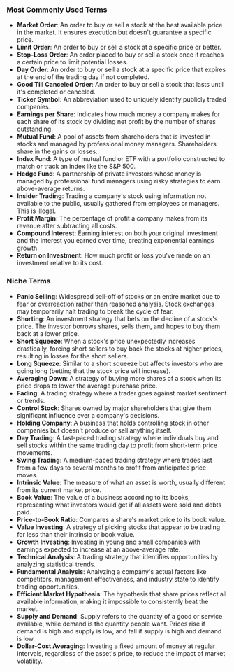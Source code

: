 
### Most Commonly Used Terms
- **Market Order**: An order to buy or sell a stock at the best available price in the market. It ensures execution but doesn't guarantee a specific price.
- **Limit Order**: An order to buy or sell a stock at a specific price or better.
- **Stop-Loss Order**: An order placed to buy or sell a stock once it reaches a certain price to limit potential losses.
- **Day Order**: An order to buy or sell a stock at a specific price that expires at the end of the trading day if not completed.
- **Good Till Canceled Order**: An order to buy or sell a stock that lasts until it's completed or canceled.
- **Ticker Symbol**: An abbreviation used to uniquely identify publicly traded companies.
- **Earnings per Share**: Indicates how much money a company makes for each share of its stock by dividing net profit by the number of shares outstanding.
- **Mutual Fund**: A pool of assets from shareholders that is invested in stocks and managed by professional money managers. Shareholders share in the gains or losses.
- **Index Fund**: A type of mutual fund or ETF with a portfolio constructed to match or track an index like the S&P 500.
- **Hedge Fund**: A partnership of private investors whose money is managed by professional fund managers using risky strategies to earn above-average returns.
- **Insider Trading**: Trading a company's stock using information not available to the public, usually gathered from employees or managers. This is illegal.
- **Profit Margin**: The percentage of profit a company makes from its revenue after subtracting all costs.
- **Compound Interest**: Earning interest on both your original investment and the interest you earned over time, creating exponential earnings growth.
- **Return on Investment**: How much profit or loss you've made on an investment relative to its cost.

### Niche Terms
- **Panic Selling**: Widespread sell-off of stocks or an entire market due to fear or overreaction rather than reasoned analysis. Stock exchanges may temporarily halt trading to break the cycle of fear.
- **Shorting**: An investment strategy that bets on the decline of a stock's price. The investor borrows shares, sells them, and hopes to buy them back at a lower price.
- **Short Squeeze**: When a stock's price unexpectedly increases drastically, forcing short sellers to buy back the stocks at higher prices, resulting in losses for the short sellers.
- **Long Squeeze**: Similar to a short squeeze but affects investors who are going long (betting that the stock price will increase).
- **Averaging Down**: A strategy of buying more shares of a stock when its price drops to lower the average purchase price.
- **Fading**: A trading strategy where a trader goes against market sentiment or trends.
- **Control Stock**: Shares owned by major shareholders that give them significant influence over a company's decisions.
- **Holding Company**: A business that holds controlling stock in other companies but doesn't produce or sell anything itself.
- **Day Trading**: A fast-paced trading strategy where individuals buy and sell stocks within the same trading day to profit from short-term price movements.
- **Swing Trading**: A medium-paced trading strategy where trades last from a few days to several months to profit from anticipated price moves.
- **Intrinsic Value**: The measure of what an asset is worth, usually different from its current market price.
- **Book Value**: The value of a business according to its books, representing what investors would get if all assets were sold and debts paid.
- **Price-to-Book Ratio**: Compares a share's market price to its book value.
- **Value Investing**: A strategy of picking stocks that appear to be trading for less than their intrinsic or book value.
- **Growth Investing**: Investing in young and small companies with earnings expected to increase at an above-average rate.
- **Technical Analysis**: A trading strategy that identifies opportunities by analyzing statistical trends.
- **Fundamental Analysis**: Analyzing a company's actual factors like competitors, management effectiveness, and industry state to identify trading opportunities.
- **Efficient Market Hypothesis**: The hypothesis that share prices reflect all available information, making it impossible to consistently beat the market.
- **Supply and Demand**: Supply refers to the quantity of a good or service available, while demand is the quantity people want. Prices rise if demand is high and supply is low, and fall if supply is high and demand is low.
- **Dollar-Cost Averaging**: Investing a fixed amount of money at regular intervals, regardless of the asset's price, to reduce the impact of market volatility.

